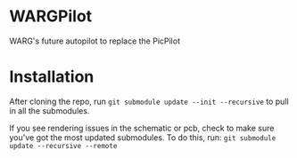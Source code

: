 # WARGPilot
WARG's future autopilot to replace the PicPilot

# Installation

After cloning the repo, run `git submodule update --init --recursive` to pull in all the submodules.

If you see rendering issues in the schematic or pcb, check to make sure you've got the most updated submodules. To do this, run: `git submodule update --recursive --remote`
